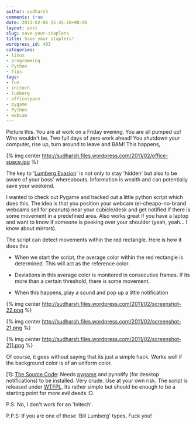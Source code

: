 ```yaml
---
author: sudharsh
comments: true
date: 2011-02-06 15:45:18+00:00
layout: post
slug: save-your-staplers
title: Save your staplers!
wordpress_id: 403
categories:
- linux
- programming
- Python
- Tips
tags:
- fun
- initech
- lumberg
- officespace
- pygame
- Python
- webcam
---
```


Picture this. You are at work on a Friday evening. You are all pumped up! Who wouldn't be. Two full days of zero work ahead! You shutdown your computer, rise up, turn around to leave and BAM! This happens,


{% img center http://sudharsh.files.wordpress.com/2011/02/office-space.jpg %}




The key to '[Lumberg Evasion](http://en.wikipedia.org/wiki/Bill_Lumbergh)' is not only to stay 'hidden' but also to be aware of your boss' whereabouts. Information is wealth and can potentially save your weekend.




I wanted to check out Pygame and hacked out a little python script which does this. The idea is that you position your webcam (el-cheapo-no-brand webcams sell for peanuts) near your cubicle/desk and get notified if there is some movement in a predefined area. Also works great if you have a laptop and want to know if someone is peeking over your shoulder (yeah, yeah... I know about mirrors).




The script can detect movements within the red rectangle. Here is how it does this






	
  * When we start the script, the average color within the red rectangle is determined. This will act as the reference color.

	
  * Deviations in this average color is monitored in consecutive frames. If its more than a certain threshold, there is some movement.

	
  * When this happens, play a sound and pop up a little notification






{% img center http://sudharsh.files.wordpress.com/2011/02/screenshot-22.png %}











{% img center http://sudharsh.files.wordpress.com/2011/02/screenshot-21.png %}











{% img center http://sudharsh.files.wordpress.com/2011/02/screenshot-211.png %}


Of course, it goes without saying that its just a simple hack. Works well if the background color is of an uniform color.


[1]: [The Source Code](http://gitorious.org/dumb-scripts/phbalert/blobs/master/phbalert.py): Needs [pygame](http://www.pygame.org/news.html) and pynotify (for desktop notifications) to be installed. Very crude. Use at your own risk. The script is released under [WTFPL](http://en.wikipedia.org/wiki/WTFPL). Its rather simple but should be enough to be a starting point for more evil deeds :D.


P.S: No, I don't work for an 'Initech'.


P.P.S: If you are one of those 'Bill Lumberg' types, Fuck you!

